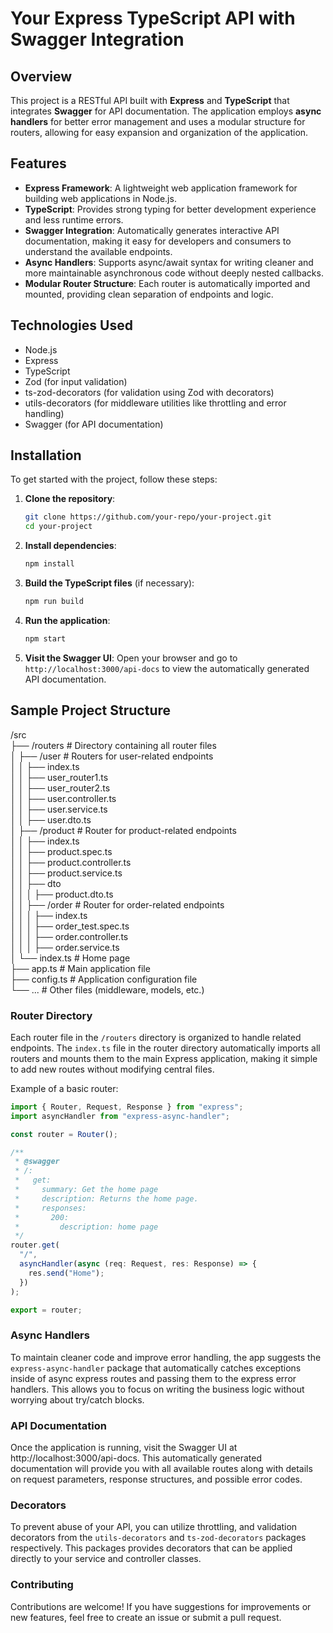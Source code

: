 # Your Express TypeScript API with Swagger Integration

## Overview

This project is a RESTful API built with **Express** and **TypeScript** that integrates **Swagger** for API documentation. The application employs **async handlers** for better error management and uses a modular structure for routers, allowing for easy expansion and organization of the application.

## Features

- **Express Framework**: A lightweight web application framework for building web applications in Node.js.
- **TypeScript**: Provides strong typing for better development experience and less runtime errors.
- **Swagger Integration**: Automatically generates interactive API documentation, making it easy for developers and consumers to understand the available endpoints.
- **Async Handlers**: Supports async/await syntax for writing cleaner and more maintainable asynchronous code without deeply nested callbacks.
- **Modular Router Structure**: Each router is automatically imported and mounted, providing clean separation of endpoints and logic.

## Technologies Used

- Node.js
- Express
- TypeScript
- Zod (for input validation)
- ts-zod-decorators (for validation using Zod with decorators)
- utils-decorators (for middleware utilities like throttling and error handling)
- Swagger (for API documentation)

## Installation

To get started with the project, follow these steps:

1. **Clone the repository**:

   ```bash
   git clone https://github.com/your-repo/your-project.git
   cd your-project
   ```

2. **Install dependencies**:

   ```bash
   npm install
   ```

3. **Build the TypeScript files** (if necessary):

   ```bash
   npm run build
   ```

4. **Run the application**:

   ```bash
   npm start
   ```

5. **Visit the Swagger UI**: Open your browser and go to `http://localhost:3000/api-docs` to view the automatically generated API documentation.

## Sample Project Structure

/src  
├── /routers # Directory containing all router files  
│ ├── /user # Routers for user-related endpoints  
│ │ ├── index.ts  
│ │ ├── user_router1.ts  
│ │ ├── user_router2.ts  
│ │ ├── user.controller.ts  
│ │ ├── user.service.ts  
│ │ ├── user.dto.ts  
│ ├── /product # Router for product-related endpoints  
│ │ ├── index.ts  
│ │ ├── product.spec.ts  
│ │ ├── product.controller.ts  
│ │ ├── product.service.ts  
│ │ ├── dto  
│ │ │ ├── product.dto.ts  
│ │ ├── /order # Router for order-related endpoints  
│ │ │ ├── index.ts  
│ │ │ ├── order_test.spec.ts  
│ │ │ ├── order.controller.ts  
│ │ │ ├── order.service.ts  
│ └── index.ts # Home page  
├── app.ts # Main application file  
├── config.ts # Application configuration file  
└── ... # Other files (middleware, models, etc.)

### Router Directory

Each router file in the `/routers` directory is organized to handle related endpoints. The `index.ts` file in the router directory automatically imports all routers and mounts them to the main Express application, making it simple to add new routes without modifying central files.

Example of a basic router:

```typescript
import { Router, Request, Response } from "express";
import asyncHandler from "express-async-handler";

const router = Router();

/**
 * @swagger
 * /:
 *   get:
 *     summary: Get the home page
 *     description: Returns the home page.
 *     responses:
 *       200:
 *         description: home page
 */
router.get(
  "/",
  asyncHandler(async (req: Request, res: Response) => {
    res.send("Home");
  })
);

export = router;
```

### Async Handlers

To maintain cleaner code and improve error handling, the app suggests the `express-async-handler` package that automatically catches exceptions inside of async express routes and passing them to the express error handlers. This allows you to focus on writing the business logic without worrying about try/catch blocks.

### API Documentation

Once the application is running, visit the Swagger UI at http://localhost:3000/api-docs. This automatically generated documentation will provide you with all available routes along with details on request parameters, response structures, and possible error codes.

### Decorators

To prevent abuse of your API, you can utilize throttling, and validation decorators from the `utils-decorators` and `ts-zod-decorators` packages respectively. This packages provides decorators that can be applied directly to your service and controller classes.

### Contributing

Contributions are welcome! If you have suggestions for improvements or new features, feel free to create an issue or submit a pull request.
